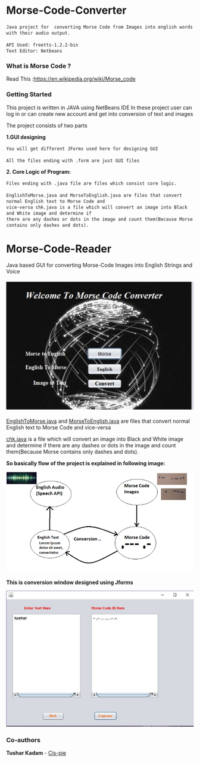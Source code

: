 # Morse-Code-Converter
    Java project for  converting Morse Code from Images into english words with their audio output.
    
    API Used: freetts-1.2.2-bin
    Text Editor: Netbeans




### What is Morse Code ?
Read This :https://en.wikipedia.org/wiki/Morse_code

### Getting Started

This project is written in JAVA using NetBeans IDE In these project user can log in or can create new account
and get into conversion of text and images


The project consists of two parts 

**1.GUI designing**


    You will get different JForms used here for designing GUI

    All the files ending with .form are just GUI files 
    
**2. Core Logic of Program:**

    Files ending with .java file are files which consist core logic. 

    EnglishToMorse.java and MorseToEnglish.java are files that convert normal English text to Morse Code and
    vice-versa chk.java is a file which will convert an image into Black and White image and determine if
    there are any dashes or dots in the image and count them(Because Morse contains only dashes and dots).

#  Morse-Code-Reader
Java based GUI for converting Morse-Code Images into English Strings and Voice 

![Image](https://github.com/Kadam-Tushar/Morse-Code-Reader/blob/master/output_ulrQtq.gif)




[EnglishToMorse.java](https://github.com/Kadam-Tushar/Morse-Code-Reader/blob/master/Project/MorseCode/MorseCodenew/src/EnglishToMorse.java) and [MorseToEnglish.java](https://github.com/Kadam-Tushar/Morse-Code-Reader/blob/master/Project/MorseCode/MorseCodenew/src/MorseToEnglish.java) are files that convert normal English text to Morse Code and vice-versa 

[chk.java](https://github.com/Kadam-Tushar/Morse-Code-Reader/blob/master/Project/MorseCode/MorseCodenew/src/chk.java) is a file which will convert an image into Black and White image and determine if there are any dashes or dots in the image       and count them(Because Morse contains only dashes and dots).

**So basically flow of the project is explained in following image:**



![Flow Image](https://github.com/Kadam-Tushar/Morse-Code-Reader/blob/master/final.png)


**This is conversion window designed using Jforms**

![I1](https://github.com/Kadam-Tushar/Morse-Code-Reader/blob/master/work.JPG)





### Co-authors

**Tushar Kadam**  - [Cis-pie](https://github.com/Kadam-Tushar)


